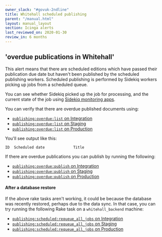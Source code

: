 ```yaml
---
owner_slack: "#govuk-2ndline"
title: Whitehall scheduled publishing
parent: "/manual.html"
layout: manual_layout
section: Icinga alerts
last_reviewed_on: 2020-01-30
review_in: 6 months
---
```


## 'overdue publications in Whitehall'

This alert means that there are scheduled editions which have passed their
publication due date but haven't been published by the scheduled publishing
workers. Scheduled publishing is performed by Sidekiq workers picking up jobs
from a scheduled queue.

You can see whether Sidekiq picked up the job for processing, and the current
state of the job using [Sidekiq monitoring apps][sidekiq-monitoring].

[sidekiq-monitoring]: /manual/sidekiq.html#monitoring

You can verify that there are overdue published documents using:

- [`publishing:overdue:list` on Integration](https://deploy.integration.publishing.service.gov.uk/job/run-rake-task/parambuild/?TARGET_APPLICATION=whitehall&MACHINE_CLASS=whitehall_backend&RAKE_TASK=publishing:overdue:list)
- [`publishing:overdue:list` on Staging](https://deploy.staging.publishing.service.gov.uk/job/run-rake-task/parambuild/?TARGET_APPLICATION=whitehall&MACHINE_CLASS=whitehall_backend&RAKE_TASK=publishing:overdue:list)
- [`publishing:overdue:list` on Production](https://deploy.publishing.service.gov.uk/job/run-rake-task/parambuild/?TARGET_APPLICATION=whitehall&MACHINE_CLASS=whitehall_backend&RAKE_TASK=publishing:overdue:list)

You'll see output like this:

```
ID  Scheduled date             Title
```

If there are overdue publications you can publish by running the
following:

- [`publishing:overdue:publish` on Integration](https://deploy.integration.publishing.service.gov.uk/job/run-rake-task/parambuild/?TARGET_APPLICATION=whitehall&MACHINE_CLASS=whitehall_backend&RAKE_TASK=publishing:overdue:publish)
- [`publishing:overdue:publish` on Staging](https://deploy.staging.publishing.service.gov.uk/job/run-rake-task/parambuild/?TARGET_APPLICATION=whitehall&MACHINE_CLASS=whitehall_backend&RAKE_TASK=publishing:overdue:publish)
- [`publishing:overdue:publish` on Production](https://deploy.publishing.service.gov.uk/job/run-rake-task/parambuild/?TARGET_APPLICATION=whitehall&MACHINE_CLASS=whitehall_backend&RAKE_TASK=publishing:overdue:publish)

#### After a database restore

If the above rake tasks aren't working, it could be because the database was
recently restored, perhaps due to the data sync. In that case, you can try
running the following Rake task on a `whitehall_backend` machine:

- [`publishing:scheduled:requeue_all_jobs` on Integration](https://deploy.integration.publishing.service.gov.uk/job/run-rake-task/parambuild/?TARGET_APPLICATION=whitehall&MACHINE_CLASS=whitehall_backend&RAKE_TASK=publishing:scheduled:requeue_all_jobs)
- [`publishing:scheduled:requeue_all_jobs` on Staging](https://deploy.staging.publishing.service.gov.uk/job/run-rake-task/parambuild/?TARGET_APPLICATION=whitehall&MACHINE_CLASS=whitehall_backend&RAKE_TASK=publishing:scheduled:requeue_all_jobs)
- [`publishing:scheduled:requeue_all_jobs` on Production](https://deploy.publishing.service.gov.uk/job/run-rake-task/parambuild/?TARGET_APPLICATION=whitehall&MACHINE_CLASS=whitehall_backend&RAKE_TASK=publishing:scheduled:requeue_all_jobs)
